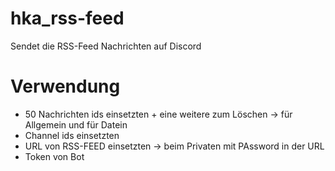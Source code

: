 # hka_rss-feed
Sendet die RSS-Feed Nachrichten auf Discord

##

# Verwendung

- 50 Nachrichten ids einsetzten + eine weitere zum Löschen -> für Allgemein und für Datein
- Channel ids einsetzten
- URL von RSS-FEED einsetzten -> beim Privaten mit PAssword in der URL
- Token von Bot


